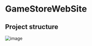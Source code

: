 ﻿# GameStoreWebSite
## Project structure
![image](https://github.com/user-attachments/assets/982540cd-b66b-4833-85b0-3b4f73aa79ef)
